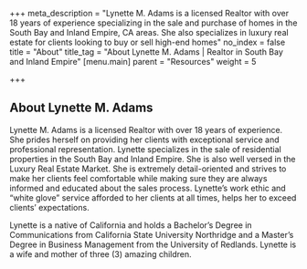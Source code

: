 +++
meta_description = "Lynette M. Adams is a licensed Realtor with over 18 years of experience specializing in the sale and purchase of homes in the South Bay and Inland Empire, CA areas. She also specializes in luxury real estate for clients looking to buy or sell high-end homes"
no_index = false
title = "About"
title_tag = "About Lynette M. Adams | Realtor in South Bay and Inland Empire"
[menu.main]
parent = "Resources"
weight = 5

+++
## About Lynette M. Adams

Lynette M. Adams is a licensed Realtor with over 18 years of experience. She prides herself on providing her clients with exceptional service and professional representation. Lynette specializes in the sale of residential properties in the South Bay and Inland Empire. She is also well versed in the Luxury Real Estate Market. She is extremely detail-oriented and strives to make her clients feel comfortable while making sure they are always informed and educated about the sales process. Lynette’s work ethic and “white glove” service afforded to her clients at all times, helps her to exceed clients’ expectations.  
  
Lynette is a native of California and holds a Bachelor’s Degree in Communications from California State University Northridge and a Master’s Degree in Business Management from the University of Redlands. Lynette is a wife and mother of three (3) amazing children.